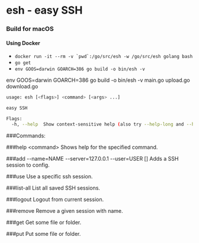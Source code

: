 # esh - easy SSH

### Build for macOS
#### Using Docker

- ```docker run -it --rm -v `pwd`:/go/src/esh -w /go/src/esh golang bash```
- `go get`
- `env GOOS=darwin GOARCH=386 go build -o bin/esh -v`

env GOOS=darwin GOARCH=386 go build -o bin/esh -v main.go upload.go download.go 

```bash
usage: esh [<flags>] <command> [<args> ...]

easy SSH

Flags:
  -h, --help  Show context-sensitive help (also try --help-long and --help-man).
```
###Commands:

###help \<command\>
Shows help for the specified command.

###add --name=NAME --server=127.0.0.1 --user=USER [<flags>]
Adds a SSH session to config.

###use <name>
Use a specific ssh session.

###list-all
List all saved SSH sessions.

###logout
Logout from current session.

###remove <name>
Remove a given session with name.

###get <getpath>
Get some file or folder.

###put <putpath>
Put some file or folder.
